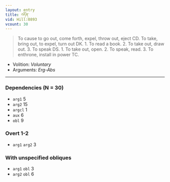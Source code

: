 ```yaml
---
layout: entry
title: འདོན་
vid: Hill:0893
vcount: 30
---
```

> To cause to go out, come forth, expel, throw out, eject CD\. To take, bring out, to expel, turn out DK\. 1\. To read a book\. 2\. To take out, draw out\. 3\. To speak DS\. 1\. To take out, open\. 2\. To speak, read\. 3\. To enthrone, install in power TC\.

* Volition: _Voluntary_
* Arguments: _Erg-Abs_

---

### Dependencies (N = 30)
* `arg1` 5
* `arg2` 15
* `argcl` 1
* `aux` 6
* `obl` 9


### Overt 1-2
* `arg1` `arg2` 3


### With unspecified obliques
* `arg1` `obl` 3
* `arg2` `obl` 6
